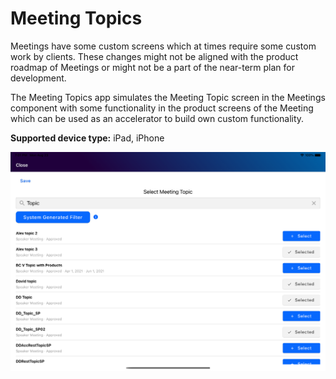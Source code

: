 # Meeting Topics

Meetings have some custom screens which at times require some custom work by clients. These changes might not be aligned with the product roadmap of Meetings or might not be a part of the near-term plan for development.

The Meeting Topics app simulates the Meeting Topic screen in the Meetings component with some functionality in the product screens of the Meeting which can be used as an accelerator to build own custom functionality.<br />

**Supported device type:** iPad, iPhone

![meetingtopics](MeetingsTopics/MeetingsTopics/react/src/image/meetingtopics.png)
